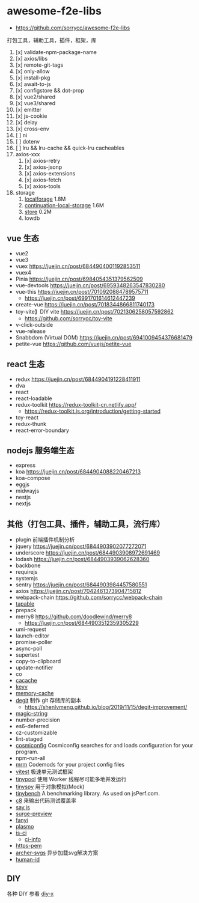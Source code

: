 # awesome-f2e-libs

- https://github.com/sorrycc/awesome-f2e-libs

打包工具，辅助工具，插件，框架，库

1. [x] validate-npm-package-name
2. [x] axios/libs
3. [x] remote-git-tags
4. [x] only-allow
5. [x] install-pkg
6. [x] await-to-js
7. [x] configstore && dot-prop
8. [x] vue2/shared
9. [x] vue3/shared
10. [x] emitter
11. [x] js-cookie
12. [x] delay
13. [x] cross-env
14. [ ] ni
15. [ ] dotenv
16. [ ] lru && lru-cache && quick-lru cacheables
17. axios-xxx
    1. [x] axios-retry
    2. [x] axios-jsonp
    3. [x] axios-extensions
    4. [x] axios-fetch
    5. [x] axios-tools
18. storage
    1. [localforage](https://www.npmjs.com/package/localforage) 1.8M
    2. [continuation-local-storage](https://www.npmjs.com/package/continuation-local-storage) 1.6M
    3. [store](https://www.npmjs.com/package/store) 0.2M
    4. lowdb


## vue 生态

- vue2
- vue3
- vuex                https://juejin.cn/post/6844904001192853511
- vuex4
- Pinia               https://juejin.cn/post/6984054351379562509
- vue-devtools        https://juejin.cn/post/6959348263547830280
- vue-this            https://juejin.cn/post/7010920884789575711
  - https://juejin.cn/post/6991701614612447239
- create-vue          https://juejin.cn/post/7018344866811740173
- toy-vite】DIY vite  https://juejin.cn/post/7021306258057592862
  - https://github.com/sorrycc/toy-vite
- v-click-outside
- vue-release
- Snabbdom (Virtual DOM) https://juejin.cn/post/6941009454376681479
- petite-vue          https://github.com/vuejs/petite-vue

## react 生态

- redux     https://juejin.cn/post/6844904191228411911
- dva
- react
- react-loadable
- redux-toolkit https://redux-toolkit-cn.netlify.app/
  - https://redux-toolkit.js.org/introduction/getting-started
- toy-react
- redux-thunk
- react-error-boundary

## nodejs 服务端生态

- express
- koa           https://juejin.cn/post/6844904088220467213
- koa-compose
- eggjs
- midwayjs
- nestjs
- nextjs

## 其他（打包工具、插件，辅助工具，流行库）

- plugin 前端插件机制分析
- jquery      https://juejin.cn/post/6844903902077272071
- underscore  https://juejin.cn/post/6844903908972691469
- lodash      https://juejin.cn/post/6844903939062628360
- backbone
- requirejs
- systemjs
- sentry      https://juejin.cn/post/6844903984457580551
- axios       https://juejin.cn/post/7042461373904715812
- webpack-chain  https://github.com/sorrycc/webpack-chain
- [tapable](https://github.com/cloudyan/tapable)
- prepack
- merry8 https://github.com/doodlewind/merry8
  - https://juejin.cn/post/6844903512359305229
- umi-request
- launch-editor
- promise-poller
- async-poll
- supertest
- copy-to-clipboard
- update-notifier
- co
- [cacache](https://www.npmjs.com/package/cacache)
- [keyv](https://www.npmjs.com/package/keyv)
- [memory-cache](https://www.npmjs.com/package/memory-cache)
- [degit](https://www.npmjs.com/package/degit) 制作 git 存储库的副本
  - https://shenlvmeng.github.io/blog/2019/11/15/degit-improvement/
- [magic-string](https://github.com/Rich-Harris/magic-string)
- number-precision
- es6-deferred
- cz-customizable
- lint-staged
- [cosmiconfig](https://www.npmjs.com/package/cosmiconfig) Cosmiconfig searches for and loads configuration for your program.
- npm-run-all
- [mrm](https://mrm.js.org/) Codemods for your project config files
- [vitest](https://cn.vitest.dev/) 极速单元测试框架
- [tinypool](https://github.com/tinylibs/tinypool) 使用 Worker 线程尽可能多地并发运行
- [tinyspy](https://github.com/tinylibs/tinyspy) 用于对象模拟(Mock)
- [tinybench](https://github.com/tinylibs/tinybench) A benchmarking library. As used on jsPerf.com.
- [c8](https://github.com/bcoe/c8) 来输出代码测试覆盖率
- [say.js](https://github.com/Marak/say.js)
- [surge-preview](https://github.com/afc163/surge-preview)
- [fanyi](https://github.com/afc163/fanyi)
- [plasmo](https://github.com/PlasmoHQ/plasmo)
- [is-ci](https://github.com/watson/is-ci)
  - [ci-info](https://github.com/watson/ci-info)
- [https-pem](https://github.com/watson/https-pem)
- [archer-svgs](https://github.com/ShanaMaid/archer-svgs) 异步加载svg解决方案
- [human-id](https://github.com/RienNeVaPlus/human-id)

## DIY

各种 DIY 参看 [diy-x](https://github.com/cloudyan/diy-x)
